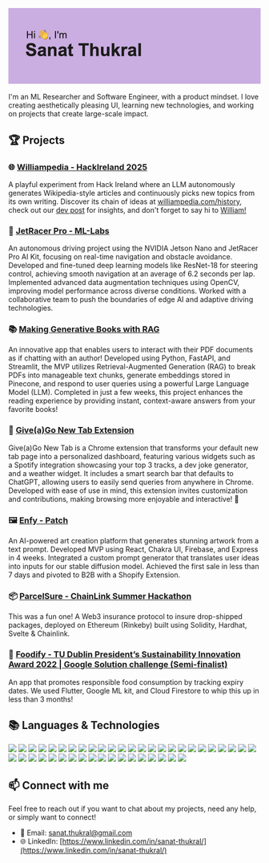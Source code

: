 ![Header](./header.png)


I'm an ML Researcher and Software Engineer, with a product mindset. I love creating aesthetically pleasing UI, learning new technologies, and working on projects that create large-scale impact. 

## 🏆 Projects

### 🌐 [Williampedia - HackIreland 2025](https://github.com/noel-friedrich/team1)

A playful experiment from Hack Ireland where an LLM autonomously generates Wikipedia-style articles and continuously picks new topics from its own writing. Discover its chain of ideas at [williampedia.com/history](williampedia.com/history), check out our [dev post](https://devpost.com/software/williampedia) for insights, and don't forget to say hi to [William!]([url](https://williampedia.com))

### 🚗 [JetRacer Pro - ML-Labs ](https://github.com/sanatcodes/Self-driving-jetsonNano)

An autonomous driving project using the NVIDIA Jetson Nano and JetRacer Pro AI Kit, focusing on real-time navigation and obstacle avoidance. Developed and fine-tuned deep learning models like ResNet-18 for steering control, achieving smooth navigation at an average of 6.2 seconds per lap. Implemented advanced data augmentation techniques using OpenCV, improving model performance across diverse conditions. Worked with a collaborative team to push the boundaries of edge AI and adaptive driving technologies.

### 📚 [Making Generative Books with RAG](https://github.com/sanatcodes/ggo-read-books-with-rag/blob/main/readme.md)

An innovative app that enables users to interact with their PDF documents as if chatting with an author! Developed using Python, FastAPI, and Streamlit, the MVP utilizes Retrieval-Augmented Generation (RAG) to break PDFs into manageable text chunks, generate embeddings stored in Pinecone, and respond to user queries using a powerful Large Language Model (LLM). Completed in just a few weeks, this project enhances the reading experience by providing instant, context-aware answers from your favorite books!

### 🚀 [Give(a)Go New Tab Extension](https://github.com/HarshHC/newtab-ggo)

Give(a)Go New Tab is a Chrome extension that transforms your default new tab page into a personalized dashboard, featuring various widgets such as a Spotify integration showcasing your top 3 tracks, a dev joke generator, and a weather widget. It includes a smart search bar that defaults to ChatGPT, allowing users to easily send queries from anywhere in Chrome. Developed with ease of use in mind, this extension invites customization and contributions, making browsing more enjoyable and interactive! 🌟

### 🖼️ [Enfy - Patch ](https://github.com/sanatcodes/Enfy)
An AI-powered art creation platform that generates stunning artwork from a text prompt. Developed MVP using React, Chakra UI, Firebase, and Express in 4 weeks. Integrated a custom prompt generator that translates user ideas into inputs for our stable diffusion model. Achieved the first sale in less than 7 days and pivoted to B2B with a Shopify Extension.

### 📦 [ParcelSure - ChainLink Summer Hackathon ](https://github.com/sanatcodes/delivery-insurance-chainlink-hackathon)
This was a fun one! A Web3 insurance protocol to insure drop-shipped packages, deployed on Ethereum (Rinkeby) built using Solidity, Hardhat, Svelte & Chainlink.

### 🍎 [Foodify - TU Dublin President’s Sustainability Innovation Award 2022 | Google Solution challenge (Semi-finalist)](https://github.com/NterpriseCEO/GoogleSolutions)
An app that promotes responsible food consumption by tracking expiry dates. We used Flutter, Google ML kit, and Cloud Firestore to whip this up in less than 3 months!

<!--
### 📈 Project Growth – Final Year Project 2023
Here, I developed a web application to aggregate trending categories from YouTube, providing users with an analytics dashboard. Check out the interactive graphs and predictions generated from models built on SciKit-Learn!

### 🤖 Give A Go - AI-Powered Job Application Assistant
Currently, I'm managing the development of an integrated suite of AI tools for job seekers. This project is jam-packed with AI goodness including a personalized CV and cover letter generator, a virtual interview simulator, a networking tool, a CV analyzer, and bite-size courses for skill improvement. Stay tuned for more updates!

-->

## 📚 Languages & Technologies 
<!-- <p align="left">
 <a href="https://developer.mozilla.org/en-US/docs/Web/JavaScript" target="_blank"> 
   <img src="https://www.vectorlogo.zone/logos/javascript/javascript-icon.svg" alt="javascript" width="40" height="40"/> 
 </a> 
 <a href="https://www.typescriptlang.org/" target="_blank"> 
   <img src="https://www.vectorlogo.zone/logos/typescriptlang/typescriptlang-icon.svg" alt="typescript" width="40" height="40"/>
 </a> 
 <a href="https://www.python.org/" target="_blank"> 
   <img src="https://www.vectorlogo.zone/logos/python/python-icon.svg" alt="python" width="40" height="40"/> 
 </a> 
 <a href="https://www.java.com" target="_blank"> 
   <img src="https://www.vectorlogo.zone/logos/java/java-icon.svg" alt="java" width="40" height="40"/> 
 </a> 
 <a href="https://www.mysql.com/" target="_blank"> 
   <img src="https://www.vectorlogo.zone/logos/mysql/mysql-icon.svg" alt="mysql" width="40" height="40"/> 
 </a> 
 <a href="https://www.mongodb.com/" target="_blank"> 
   <img src="https://www.vectorlogo.zone/logos/mongodb/mongodb-icon.svg" alt="mongodb" width="40" height="40"/> 
 </a> 
 <a href="https://firebase.google.com/" target="_blank"> 
   <img src="https://www.vectorlogo.zone/logos/firebase/firebase-icon.svg" alt="firebase" width="40" height="40"/> 
 </a> 
  <a href="https://aws.amazon.com" target="_blank"> 
   <img src="https://www.vectorlogo.zone/logos/amazon_aws/amazon_aws-icon.svg" alt="aws" width="40" height="40"/> 
 </a> 
 <a href="https://nodejs.org" target="_blank"> 
   <img src="https://www.vectorlogo.zone/logos/nodejs/nodejs-icon.svg" alt="nodejs" width="40" height="40"/> 
 </a> 
 <a href="https://reactjs.org/" target="_blank"> 
   <img src="https://www.vectorlogo.zone/logos/reactjs/reactjs-icon.svg" alt="react" width="40" height="40"/> 
 </a> 
 <a href="https://nextjs.org/" target="_blank"> 
   <img src="https://seeklogo.com/images/N/next-js-icon-logo-EE302D5DBD-seeklogo.com.png" alt="nextjs" width="40" height="40"/> 
 </a> 
 <a href="https://soliditylang.org/" target="_blank"> 
   <img src="https://upload.wikimedia.org/wikipedia/commons/9/98/Solidity_logo.svg" alt="solidity" width="40" height="40"/> 
 </a> 
 <a href="https://www.docker.com/" target="_blank"> 
   <img src="https://www.vectorlogo.zone/logos/docker/docker-icon.svg" alt="docker" width="40" height="40"/> 
 </a> 
 <a href="https://www.jenkins.io/" target="_blank"> 
   <img src="https://www.vectorlogo.zone/logos/jenkins/jenkins-icon.svg" alt="jenkins" width="40" height="40"/> 
 </a> 
 <a href="https://git-scm.com/" target="_blank"> 
   <img src="https://www.vectorlogo.zone/logos/git-scm/git-scm-icon.svg" alt="git" width="40" height="40"/> 
 </a> 
</p> -->

![](https://img.shields.io/badge/-JavaScript-black?logo=javascript&style=flat)
![](https://img.shields.io/badge/-TypeScript-3178C6?logo=typescript&style=flat)
![](https://img.shields.io/badge/-Python-3776AB?logo=python&style=flat)
![](https://img.shields.io/badge/-Java-007396?logo=java&style=flat)
![](https://img.shields.io/badge/-SQL-4479A1?logo=sql&style=flat)
![](https://img.shields.io/badge/-MongoDB-47A248?logo=mongodb&style=flat)
![](https://img.shields.io/badge/-Firebase-FFCA28?logo=firebase&style=flat)
![](https://img.shields.io/badge/-AWS-232F3E?logo=amazon-aws&style=flat)
![](https://img.shields.io/badge/-NodeJS-339933?logo=node.js&style=flat)
![](https://img.shields.io/badge/-React-61DAFB?logo=react&style=flat)
![](https://img.shields.io/badge/-Next.JS-black?logo=next.js&style=flat)
![](https://img.shields.io/badge/-Solidity-363636?logo=solidity&style=flat)
![](https://img.shields.io/badge/-Docker-2496ED?logo=docker&style=flat)
![](https://img.shields.io/badge/-Jenkins-D24939?logo=jenkins&style=flat)
![](https://img.shields.io/badge/-Git-F05032?logo=git&style=flat)
![](https://img.shields.io/badge/-Go-00ADD8?logo=go&style=flat)
![](https://img.shields.io/badge/-HTML5-E34F26?logo=html5&style=flat)
![](https://img.shields.io/badge/-CSS3-1572B6?logo=css3&style=flat)
![](https://img.shields.io/badge/-Google%20Cloud-4285F4?logo=google-cloud&style=flat)
![](https://img.shields.io/badge/-Android-3DDC84?logo=android&style=flat)
![](https://img.shields.io/badge/-p5.js-ED225D?logo=p5.js&style=flat)
![](https://img.shields.io/badge/-React%20Native-61DAFB?logo=react&style=flat)
![](https://img.shields.io/badge/-React%20Router-CA4245?logo=react-router&style=flat)
![](https://img.shields.io/badge/-Redux-764ABC?logo=redux&style=flat)
![](https://img.shields.io/badge/-Webpack-8DD6F9?logo=webpack&style=flat)
![](https://img.shields.io/badge/-Yarn-2C8EBB?logo=yarn&style=flat)
![](https://img.shields.io/badge/-Expo-1C1E24?logo=expo&style=flat)
![](https://img.shields.io/badge/-Express.js-000000?logo=express&style=flat)
![](https://img.shields.io/badge/-Chakra%20UI-319795?logo=chakra-ui&style=flat)
![](https://img.shields.io/badge/-MySQL-4479A1?logo=mysql&style=flat)
![](https://img.shields.io/badge/-SQLite-003B57?logo=sqlite&style=flat)
![](https://img.shields.io/badge/-Figma-F24E1E?logo=figma&style=flat)
![](https://img.shields.io/badge/-Adobe%20XD-FF26BE?logo=adobe-xd&style=flat)
![](https://img.shields.io/badge/-Inkscape-000000?logo=inkscape&style=flat)
![](https://img.shields.io/badge/-TensorFlow-FF6F00?logo=tensorflow&style=flat)
![](https://img.shields.io/badge/-Scikit%20Learn-F7931E?logo=scikit-learn&style=flat)
![](https://img.shields.io/badge/-PyTorch-EE4C2C?logo=pytorch&style=flat)
![](https://img.shields.io/badge/-Pandas-150458?logo=pandas&style=flat)
![](https://img.shields.io/badge/-NumPy-013243?logo=numpy&style=flat)
![](https://img.shields.io/badge/-Trello-0079BF?logo=trello&style=flat)
![](https://img.shields.io/badge/-Notion-000000?logo=notion&style=flat)
![](https://img.shields.io/badge/-Postman-FF6C37?logo=postman&style=flat)
![](https://img.shields.io/badge/-ESLint-4B3263?logo=eslint&style=flat)


## 📫 Connect with me
Feel free to reach out if you want to chat about my projects, need any help, or simply want to connect!
- 📧 Email: [sanat.thukral@gmail.com](mailto:sanat.thukral@gmail.com)
- 🌐 LinkedIn: [https://www.linkedin.com/in/sanat-thukral/](https://www.linkedin.com/in/sanat-thukral/)


<!---
sanatcodes/sanatcodes is a ✨ special ✨ repository because its `README.md` (this file) appears on your GitHub profile.
You can click the Preview link to take a look at your changes.
--->
